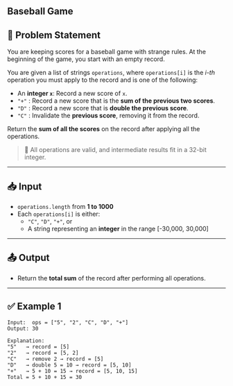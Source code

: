 ## Baseball Game

## 🧩 Problem Statement

You are keeping scores for a baseball game with strange rules. At the beginning of the game, you start with an empty record.

You are given a list of strings `operations`, where `operations[i]` is the *i-th* operation you must apply to the record and is one of the following:

- An **integer `x`**: Record a new score of `x`.
- `"+"` : Record a new score that is the **sum of the previous two scores**.
- `"D"` : Record a new score that is **double the previous score**.
- `"C"` : Invalidate the **previous score**, removing it from the record.

Return the **sum of all the scores** on the record after applying all the operations.

> 🧠 All operations are valid, and intermediate results fit in a 32-bit integer.

---

## 📥 Input

- `operations.length` from **1 to 1000**
- Each `operations[i]` is either:
  - `"C"`, `"D"`, `"+"`, or
  - A string representing an **integer** in the range [-30,000, 30,000]

---

## 📤 Output

- Return the **total sum** of the record after performing all operations.

---

## ✅ Example 1

```text
Input:  ops = ["5", "2", "C", "D", "+"]
Output: 30

Explanation:
"5"   → record = [5]  
"2"   → record = [5, 2]  
"C"   → remove 2 → record = [5]  
"D"   → double 5 = 10 → record = [5, 10]  
"+"   → 5 + 10 = 15 → record = [5, 10, 15]  
Total = 5 + 10 + 15 = 30
